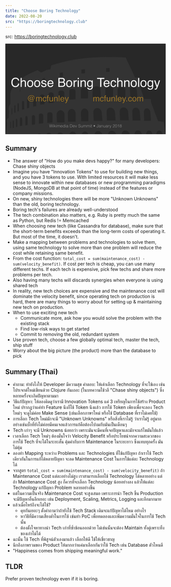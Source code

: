 ```yaml
---
title: "Choose Boring Technology"
date: 2022-08-20
src: "https://boringtechnology.club"
---
```


src: https://boringtechnology.club

![](Images/Cover%20-%20Choose%20Boring%20Technology.png)

## Summary
- The answer of "How do you make devs happy?" for many developers: Chase shiny objects
- Imagine you have "Innovation Tokens" to use for building new things, and you have 3 tokens to use. With limited resources it will make less sense to innovate within new databases or new programming paradigms (NodeJS, MongoDB at that point of time) instead of the features or company missions.
- On new, shiny technologies there will be more "Unknown Unknowns" than the old, boring technology.
- Boring tech's failures are already well-understood
- The tech combination also matters, e.g. Ruby is pretty much the same as Python, but Redis != Memcached  
- When choosing new tech (like Cassandra for database), make sure that the short-term benefits exceeds than the long-term costs of operating it. But most of the time, it doesn't.
- Make a mapping between problems and technologies to solve them, using same technology to solve more than one problem will reduce the cost while retaining same benefit.
- From the cost function: `total_cost = sum(maintenance_cost) - sum(velocity_benefit)`. If cost per tech is cheap, you can use many different techs. If each tech is expensive, pick few techs and share more problems per tech.
- Also having many techs will discards synergies when everyone is using shared tech
- In reality, new tech choices are expensive and the maintenance cost will dominate the velocity benefit, since operating tech on production is hard, there are many things to worry about for setting up & maintaining new tech on production.
- When to use exciting new tech
  - Communicate more, ask how you would solve the problem with the existing stack
  - Find low-risk ways to get started
  - Commit to removing the old, redundant system
- Use proven tech, choose a few globally optimal tech, master the tech, ship stuff
- Worry about the big picture (the product) more than the database to pick

## Summary (Thai)
- คำถาม: ทำยังไงให้ Developer มีความสุข คำตอบ: ให้เค้าเลือก Technology ที่จะใช้เอง เช่น โปรเจกต์ใหม่เขียนด้วย Clojure กันเถอะ (ในบทความใช้วลี "Chase shiny objects") ซึ่งหลายครั้งจะเกิดปัญหาตามมา
- วิธีแก้ปัญหา: ให้ลองคิดดูว่าเรามี Innovation Tokens แค่ 3 เหรียญในการใช้สร้าง Product ใหม่ ปรากฏว่าแค่ทำ Feature นึงก็ใช้ Token นึงแล้ว การใช้ Token เพียงเพื่อจะลอง Tech ใหม่ๆ จะดูไม่ค่อย Make Sense (เช่นเลือกภาษาใหม่ หรือใช้ Database ที่เราไม่เคยใช้)
- การเลือก Tech ใหม่มักจะมี "Unknown Unknowns" หรือสิ่งที่เราไม่รู้ ว่าเราไม่รู้ อยู่มาก อย่างเช่นบั๊กที่ยังไม่ค่อยมีคนเจอแล้วการแก้คือต้องไปงมกับมันเป็นเดือนๆ
- Tech เก่าๆ จะมี Unknowns น้อยกว่า เพราะมันจะมีคนที่เจอปัญหาและมักจะแก้ไขมันไปแล้ว
- เวลาเลือก Tech ใหม่ๆ ต้องมั่นใจว่า Velocity Benefit หรือประโยชน์จากความสะดวกของการใช้ Tech ที่จะได้ในระยะสั้น คุ้มค่ากับการ Maintenance ในระยะยาว ซึ่งแทบทุกครั้ง มันไม่คุ้ม
- ลองทำ Mapping ระหว่าง Problems และ Technologies ที่ใช้แก้ปัญหา ถ้าเราใช้ Tech เดียวกันในการแก้ได้หลายปัญหา จะลด Maintenance Cost ในการใช้แต่ละ Technology ได้
- จากสูตร `total_cost = sum(maintenance_cost) - sum(velocity_benefit)` ถ้า Maintenance Cost แต่ละอย่างไม่สูง เราสามารถเลือกใช้ Technology ได้หลายอย่าง แต่ถ้า Maintenance Cost สูง ก็ควรที่จะเลือก Technology น้อยอย่างลง แล้วให้แต่ละ Technology แก้ปัญหา Problem หลายอย่างขึ้น
- แต่ในความเป็นจริง Maintenance Cost จะสูงเสมอ เพราะการนำ Tech ขึ้น Production จะมีปัญหาอื่นอีกเยอะ เช่น Deployment, Scaling, Metrics, Logging และอีกมากมาย
- แล้วเมื่อไหร่ถึงจะได้ใช้?
  - คุยกันเยอะๆ ตั้งคำถามว่าถ้ายังใช้ Tech Stack เดิมจะแก้ปัญหาได้ไหม อย่างไร
  - หาวิธีที่มีความเสี่ยงต่ำในการใช้ เช่นทำ PoC เพื่อทดลองและเพิ่มความมั่นใจในการใช้ Tech นั้น
  - ต้องตั้งใจหาทางนำ Tech เก่าที่ซ้ำซ้อนออกด้วย ไม่เช่นนั้นจะต้อง Maintain ทั้งคู่เพราะทิ้งของเก่าไม่ได้
- ฉะนั้น ใช้ Tech ที่พิสูจน์ตัวเองมาแล้ว เลือกให้ดี ใช้ให้เชี่ยวชาญ
- นึกถึงภาพรวมของ Product ให้มากกว่าแค่มาเลือกกันว่าใช้ Tech เช่น Database ตัวไหนดี
- "Happiness comes from shipping meaningful work."

## TLDR
Prefer proven technology even if it is boring.